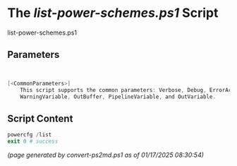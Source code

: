 The *list-power-schemes.ps1* Script
===========================

list-power-schemes.ps1 


Parameters
----------
```powershell


[<CommonParameters>]
    This script supports the common parameters: Verbose, Debug, ErrorAction, ErrorVariable, WarningAction, 
    WarningVariable, OutBuffer, PipelineVariable, and OutVariable.
```

Script Content
--------------
```powershell
powercfg /list
exit 0 # success
```

*(page generated by convert-ps2md.ps1 as of 01/17/2025 08:30:54)*
